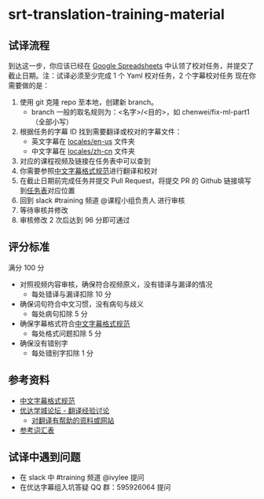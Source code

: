 # srt-translation-training-material

## 试译流程

到达这一步，你应该已经在 [Google Spreadsheets](https://docs.google.com/spreadsheets/d/1A2Lpk6cz59dQDNdG9ul6RnQYR_SmgSLxPRBTEu-tQsw/edit#gid=982304948) 中认领了校对任务，并提交了截止日期。注：试译必须至少完成 1 个 Yaml 校对任务，2 个字幕校对任务
现在你需要做的是：

1. 使用 git 克隆 repo 至本地，创建新 branch。
    - branch 一般的取名规则为：<名字>/<目的>，如 chenwei/fix-ml-part1 （全部小写）
2. 根据任务的字幕 ID 找到需要翻译或校对的字幕文件：
    - 英文字幕在 [locales/en-us](/locales/en-us) 文件夹
    - 中文字幕在 [locales/zh-cn](/locales/zh-cn) 文件夹
3. 对应的课程视频及链接在任务表中可以查到
4. 你需要参照[中文字幕格式规范](/tools/中文字幕格式规范.md)进行翻译和校对
5. 在截止日期前完成任务并提交 Pull Request，将提交 PR 的 Github 链接填写到[任务表](https://docs.google.com/spreadsheets/d/1A2Lpk6cz59dQDNdG9ul6RnQYR_SmgSLxPRBTEu-tQsw/edit#gid=982304948)对应位置
6. 回到 slack #training 频道 @课程小组负责人 进行审核
7. 等待审核并修改
8. 审核修改 2 次后达到 96 分即可通过


## 评分标准
满分 100 分


- 对照视频内容审核，确保符合视频原义，没有错译与漏译的情况
  - 每处错译与漏译扣除 10 分
- 确保词句符合中文习惯，没有病句与歧义
  - 每处病句扣除 5 分
- 确保字幕格式符合[中文字幕格式规范](/tools/中文字幕格式规范.md)
  - 每处格式问题扣除 5 分
- 确保没有错别字
  - 每处错别字扣除 1 分



## 参考资料

- [中文字幕格式规范](/tools/中文字幕格式规范.md)
- [优达学城论坛 - 翻译经验讨论](https://discussions.youdaxue.com/c/translation/69-category)
  - [对翻译有帮助的资料或网站](https://discussions.youdaxue.com/t/topic/3007)
- [参考词汇表](https://docs.google.com/spreadsheets/d/1u5Nf9IEqfRR2EI4Q695KhH4dySIr9yF6rP2lTGrZKjg/edit?usp=sharing)

## 试译中遇到问题

- 在 slack 中 #training 频道 @ivylee 提问
- 在优达字幕组入坑答疑 QQ 群：595926064 提问